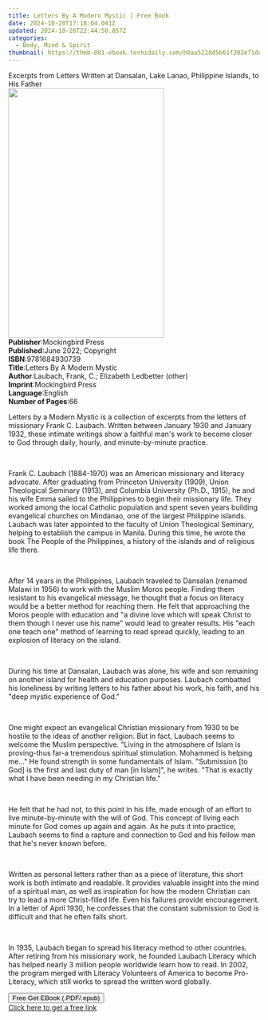 ```yaml
---
title: Letters By A Modern Mystic | Free Book
date: 2024-10-20T17:18:04.041Z
updated: 2024-10-26T22:44:50.857Z
categories:
  - Body, Mind & Spirit
thumbnail: https://thmb-001-ebook.techidaily.com/b0aa5228d5b61f202e71de9bc2bfe64f4fdc319fea267589861a2fb9f3587607.jpg
---
```

<main id="book-container">
  <div class="flex flex-col">
    <div class="book-brief flex-1 py-6 px-4 sm:p-6 md:py-10 md:px-8">
      <!-- brief-->
      <div class="book-brief-main">
        Excerpts from Letters Written at Dansalan, Lake Lanao, Philippine
        Islands, to His Father
      </div>
    </div>
    <div
      class="book-meta-info flex-1 grid gap-4 col-start-1 col-end-3 row-start-1 sm:mb-6 sm:grid-cols-4 lg:gap-6 lg:col-start-2 lg:row-end-6 lg:row-span-6 lg:mb-0"
    >
      <div
        class="book-meta-info-left place-content-center mt-4 p-4 text-sm leading-6 col-start-2 col-span-2 dark:text-slate-400"
      >
        <img
          class="w-full h-500 object-cover rounded-lg sm:h-255 sm:col-span-2 lg:col-span-full"
          src="https://img-001-ebook.techidaily.com/aaa0d47a45146bda44b84a72da35dcfc545647b8ed49107c01f0aa021cd201b6.jpg"
          alt=""
          width="312"
          height="500"
        />
      </div>
      <div
        class="book-meta-info-right mt-2 col-start-1 row-start-2 col-span-3 self-center"
      >
        <!-- meta data  -->
        <div class="flex flex-col px-4 md:px-8">
          <div class="flex-1">
            <strong>Publisher</strong>:<span class="px-2"
              >Mockingbird Press</span
            >
          </div>
          <div class="flex-1">
            <strong>Published</strong>:<span class="px-2"
              >June 2022; Copyright</span
            >
          </div>
          <div class="flex-1">
            <strong>ISBN</strong>:<span class="px-2">9781684930739</span>
          </div>
          <div class="flex-1">
            <strong>Title</strong>:<span class="px-2"
              >Letters By A Modern Mystic</span
            >
          </div>
          <div class="flex-1">
            <strong>Author</strong>:<span class="px-2"
              >Laubach, Frank, C.; Elizabeth Ledbetter (other)</span
            >
          </div>
          <div class="flex-1">
            <strong>Imprint</strong>:<span class="px-2">Mockingbird Press</span>
          </div>
          <div class="flex-1">
            <strong>Language</strong>:<span class="px-2">English</span>
          </div>
          <div class="flex-1">
            <strong>Number of Pages</strong>:<span class="px-2">66</span>
          </div>
        </div>
      </div>
    </div>
    <div class="book-description flex-1 py-6 px-4 sm:p-6 md:py-10 md:px-8">
      <div class="book-description-main">
        <div accordion-content="" id="description">
          <p>
            Letters by a Modern Mystic is a collection of excerpts from the
            letters of missionary Frank C. Laubach. Written between January 1930
            and January 1932, these intimate writings show a faithful man's work
            to become closer to God through daily, hourly, and minute-by-minute
            practice.
          </p>
          <p>&nbsp;</p>
          <p>
            Frank C. Laubach (1884-1970) was an American missionary and literacy
            advocate. After graduating from Princeton University (1909), Union
            Theological Seminary (1913), and Columbia University (Ph.D., 1915),
            he and his wife Emma sailed to the Philippines to begin their
            missionary life. They worked among the local Catholic population and
            spent seven years building evangelical churches on Mindanao, one of
            the largest Philippine islands. Laubach was later appointed to the
            faculty of Union Theological Seminary, helping to establish the
            campus in Manila. During this time, he wrote the book The People of
            the Philippines, a history of the islands and of religious life
            there.
          </p>
          <p>&nbsp;</p>
          <p>
            After 14 years in the Philippines, Laubach traveled to Dansalan
            (renamed Malawi in 1956) to work with the Muslim Moros people.
            Finding them resistant to his evangelical message, he thought that a
            focus on literacy would be a better method for reaching them. He
            felt that approaching the Moros people with education and "a divine
            love which will speak Christ to them though I never use his name"
            would lead to greater results. His "each one teach one" method of
            learning to read spread quickly, leading to an explosion of literacy
            on the island.
          </p>
          <p>&nbsp;</p>
          <p>
            During his time at Dansalan, Laubach was alone, his wife and son
            remaining on another island for health and education purposes.
            Laubach combatted his loneliness by writing letters to his father
            about his work, his faith, and his "deep mystic experience of
            God."&nbsp;
          </p>
          <p>&nbsp;</p>
          <p>
            One might expect an evangelical Christian missionary from 1930 to be
            hostile to the ideas of another religion. But in fact, Laubach seems
            to welcome the Muslim perspective. "Living in the atmosphere of
            Islam is proving-thus far-a tremendous spiritual stimulation.
            Mohammed is helping me..." He found strength in some fundamentals of
            Islam. "Submission [to God] is the first and last duty of man [in
            Islam]", he writes. "That is exactly what I have been needing in my
            Christian life."
          </p>
          <p>&nbsp;</p>
          <p>
            He felt that he had not, to this point in his life, made enough of
            an effort to live minute-by-minute with the will of God. This
            concept of living each minute for God comes up again and again. As
            he puts it into practice, Laubach seems to find a rapture and
            connection to God and his fellow man that he's never known before.
          </p>
          <p>&nbsp;</p>
          <p>
            Written as personal letters rather than as a piece of literature,
            this short work is both intimate and readable. It provides valuable
            insight into the mind of a spiritual man, as well as inspiration for
            how the modern Christian can try to lead a more Christ-filled life.
            Even his failures provide encouragement. In a letter of April 1930,
            he confesses that the constant submission to God is difficult and
            that he often falls short.
          </p>
          <p>&nbsp;</p>
          <p>
            In 1935, Laubach began to spread his literacy method to other
            countries. After retiring from his missionary work, he founded
            Laubach Literacy which has helped nearly 3 million people worldwide
            learn how to read. In 2002, the program merged with Literacy
            Volunteers of America to become Pro-Literacy, which still works to
            spread the written word globally.
          </p>
        </div>
        <div class="accordion-fader"></div>
      </div>
    </div>
    <div class="book-excerpts flex-1 py-6 px-4 sm:p-6 md:py-10 md:px-8"></div>
    <div
      class="book-about-author flex-1 py-6 px-4 sm:p-6 md:py-10 md:px-8"
    ></div>
    <div class="book-free-get flex-1 py-6 px-4 sm:p-6 md:py-10 md:px-8">
      <button
        id="btn-free-get"
        class="bg-blue-500 hover:bg-blue-700 text-white font-bold py-2 px-4 rounded"
      >
        Free Get EBook (.PDF/.epub)
      </button>
      <div id="countdown-display" class="px-2 text-lg mt-2"></div>
      <a
        id="free-link"
        class="hidden bg-blue-500 hover:bg-blue-700 text-white font-bold py-2 px-4 rounded"
        href="https://www.ebooks.com/en-us/book/210595541/letters-by-a-modern-mystic/laubach-frank-c/"
        target="_blank"
        >Click here to get a free link</a
      >
    </div>
    <script>
      let countdownTime = 0;
      let countdownInterval = null;
      document
        .getElementById('btn-free-get')
        .addEventListener('click', startCountdown);
      function startCountdown() {
        countdownTime = new Date().getTime() + 60000 * 3;
        countdownInterval = setInterval(updateCountdown, 1000);
        document.getElementById('btn-free-get').disabled = true;
        document
          .getElementById('btn-free-get')
          .classList.add('bg-gray-500', 'cursor-not-allowed');
      }
      function updateCountdown() {
        let currentTime = new Date().getTime();
        let timeLeft = countdownTime - currentTime;
        let secondsLeft = Math.floor(timeLeft / 1000);
        document.getElementById('countdown-display').innerHTML =
          `Remaining time: ${secondsLeft} seconds.`;
        if (secondsLeft <= 0) {
          clearInterval(countdownInterval);
          document.getElementById('btn-free-get').classList.add('hidden');
          document.getElementById('free-link').classList.remove('hidden');
          document.getElementById('countdown-display').innerHTML = '';
        }
      }
    </script>
  </div>
</main>

<ins class="adsbygoogle"
      style="display:block"
      data-ad-client="ca-pub-7571918770474297"
      data-ad-slot="8358498916"
      data-ad-format="auto"
      data-full-width-responsive="true"></ins>
    